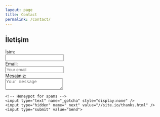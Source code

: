 ```yaml
---
layout: page
title: Contact
permalink: /contact/
---
```



## İletişim

<form action="https://formspree.io/erkanceylan4@gmail.com" method="POST">
    <label for="name">İsim: </label><br/>
    <input type="text" name="name"><br/>
    <label for="_replyto">Email: </label><br/>
    <input type="email" name="_replyto" placeholder="Your email"><br/>
    <label for="comments">Mesajınız:</label> <br/>
    <textarea name="message" placeholder="Your message"></textarea><br/>

    <!-- Honeypot for spams -->
    <input type="text" name="_gotcha" style="display:none" />
    <input type="hidden" name="_next" value="//site.io/thanks.html" />
    <input type="submit" value="Send">
</form>
